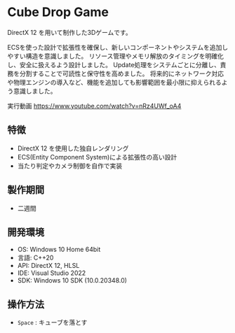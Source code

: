 
# Cube Drop Game

DirectX 12 を用いて制作した3Dゲームです。  

ECSを使った設計で拡張性を確保し、新しいコンポーネントやシステムを追加しやすい構造を意識しました。
リソース管理やメモリ解放のタイミングを明確化し、安全に扱えるよう設計しました。
Update処理をシステムごとに分離し、責務を分割することで可読性と保守性を高めました。
将来的にネットワーク対応や物理エンジンの導入など、機能を追加しても影響範囲を最小限に抑えられるよう意識しました。

実行動画
https://www.youtube.com/watch?v=nRz4UWf_oA4

## 特徴
- DirectX 12 を使用した独自レンダリング
- ECS(Entity Component System)による拡張性の高い設計
- 当たり判定やカメラ制御を自作で実装

## 製作期間
- 二週間

## 開発環境
- OS: Windows 10 Home 64bit
- 言語: C++20
- API: DirectX 12, HLSL
- IDE: Visual Studio 2022
- SDK: Windows 10 SDK (10.0.20348.0)

## 操作方法
- `Space` : キューブを落とす

